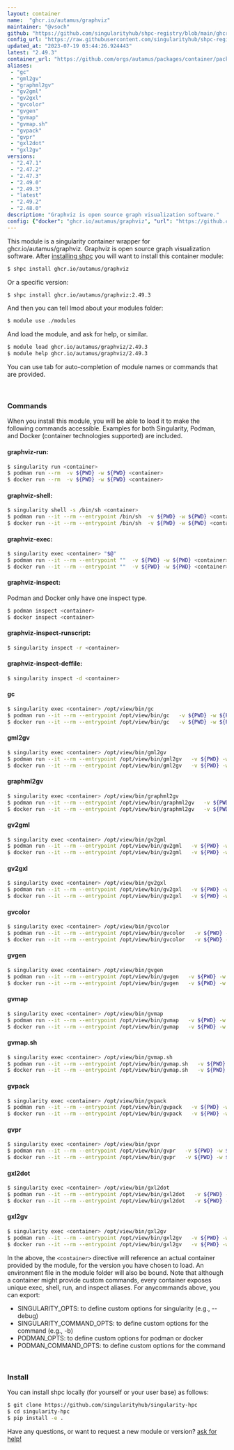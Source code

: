 ```yaml
---
layout: container
name:  "ghcr.io/autamus/graphviz"
maintainer: "@vsoch"
github: "https://github.com/singularityhub/shpc-registry/blob/main/ghcr.io/autamus/graphviz/container.yaml"
config_url: "https://raw.githubusercontent.com/singularityhub/shpc-registry/main/ghcr.io/autamus/graphviz/container.yaml"
updated_at: "2023-07-19 03:44:26.924443"
latest: "2.49.3"
container_url: "https://github.com/orgs/autamus/packages/container/package/graphviz"
aliases:
 - "gc"
 - "gml2gv"
 - "graphml2gv"
 - "gv2gml"
 - "gv2gxl"
 - "gvcolor"
 - "gvgen"
 - "gvmap"
 - "gvmap.sh"
 - "gvpack"
 - "gvpr"
 - "gxl2dot"
 - "gxl2gv"
versions:
 - "2.47.1"
 - "2.47.2"
 - "2.47.3"
 - "2.49.0"
 - "2.49.3"
 - "latest"
 - "2.49.2"
 - "2.48.0"
description: "Graphviz is open source graph visualization software."
config: {"docker": "ghcr.io/autamus/graphviz", "url": "https://github.com/orgs/autamus/packages/container/package/graphviz", "maintainer": "@vsoch", "description": "Graphviz is open source graph visualization software.", "latest": {"2.49.3": "sha256:4bb3990067619100292bf60dbfad5e30a3c78fcecbbfc64c34c4fed5e94ec226"}, "tags": {"2.47.1": "sha256:a9ec69fd28145200959c397ea8712bdab28184cc36859a5588391c6fa35940b9", "2.47.2": "sha256:68e91383955d89014501b70522a5d7a5f3d8abd9e43c6bb33b2f6bb0b0076118", "2.47.3": "sha256:c7156c353904ff244535472315d0e14b3b15f5fd9f4ee646d42be677f73308f1", "2.49.0": "sha256:ec1ca7f59ced4325267b8a8834a63ac114724b9b61de2004857e53fb6267e7e6", "2.49.3": "sha256:4bb3990067619100292bf60dbfad5e30a3c78fcecbbfc64c34c4fed5e94ec226", "latest": "sha256:4bb3990067619100292bf60dbfad5e30a3c78fcecbbfc64c34c4fed5e94ec226", "2.49.2": "sha256:6cd5099df746975bdcdc722daa01cf80d2e2c40c93cd77246d866e325edc8a7e", "2.48.0": "sha256:71ac73e010dd7395bf9260437de6bf9b4fa0f4ea3447049d5fa8e3c21dc36729"}, "aliases": {"gc": "/opt/view/bin/gc", "gml2gv": "/opt/view/bin/gml2gv", "graphml2gv": "/opt/view/bin/graphml2gv", "gv2gml": "/opt/view/bin/gv2gml", "gv2gxl": "/opt/view/bin/gv2gxl", "gvcolor": "/opt/view/bin/gvcolor", "gvgen": "/opt/view/bin/gvgen", "gvmap": "/opt/view/bin/gvmap", "gvmap.sh": "/opt/view/bin/gvmap.sh", "gvpack": "/opt/view/bin/gvpack", "gvpr": "/opt/view/bin/gvpr", "gxl2dot": "/opt/view/bin/gxl2dot", "gxl2gv": "/opt/view/bin/gxl2gv"}}
---
```


This module is a singularity container wrapper for ghcr.io/autamus/graphviz.
Graphviz is open source graph visualization software.
After [installing shpc](#install) you will want to install this container module:


```bash
$ shpc install ghcr.io/autamus/graphviz
```

Or a specific version:

```bash
$ shpc install ghcr.io/autamus/graphviz:2.49.3
```

And then you can tell lmod about your modules folder:

```bash
$ module use ./modules
```

And load the module, and ask for help, or similar.

```bash
$ module load ghcr.io/autamus/graphviz/2.49.3
$ module help ghcr.io/autamus/graphviz/2.49.3
```

You can use tab for auto-completion of module names or commands that are provided.

<br>

### Commands

When you install this module, you will be able to load it to make the following commands accessible.
Examples for both Singularity, Podman, and Docker (container technologies supported) are included.

#### graphviz-run:

```bash
$ singularity run <container>
$ podman run --rm  -v ${PWD} -w ${PWD} <container>
$ docker run --rm  -v ${PWD} -w ${PWD} <container>
```

#### graphviz-shell:

```bash
$ singularity shell -s /bin/sh <container>
$ podman run --it --rm --entrypoint /bin/sh  -v ${PWD} -w ${PWD} <container>
$ docker run --it --rm --entrypoint /bin/sh  -v ${PWD} -w ${PWD} <container>
```

#### graphviz-exec:

```bash
$ singularity exec <container> "$@"
$ podman run --it --rm --entrypoint ""  -v ${PWD} -w ${PWD} <container> "$@"
$ docker run --it --rm --entrypoint ""  -v ${PWD} -w ${PWD} <container> "$@"
```

#### graphviz-inspect:

Podman and Docker only have one inspect type.

```bash
$ podman inspect <container>
$ docker inspect <container>
```

#### graphviz-inspect-runscript:

```bash
$ singularity inspect -r <container>
```

#### graphviz-inspect-deffile:

```bash
$ singularity inspect -d <container>
```


#### gc

```bash
$ singularity exec <container> /opt/view/bin/gc
$ podman run --it --rm --entrypoint /opt/view/bin/gc   -v ${PWD} -w ${PWD} <container> -c " $@"
$ docker run --it --rm --entrypoint /opt/view/bin/gc   -v ${PWD} -w ${PWD} <container> -c " $@"
```


#### gml2gv

```bash
$ singularity exec <container> /opt/view/bin/gml2gv
$ podman run --it --rm --entrypoint /opt/view/bin/gml2gv   -v ${PWD} -w ${PWD} <container> -c " $@"
$ docker run --it --rm --entrypoint /opt/view/bin/gml2gv   -v ${PWD} -w ${PWD} <container> -c " $@"
```


#### graphml2gv

```bash
$ singularity exec <container> /opt/view/bin/graphml2gv
$ podman run --it --rm --entrypoint /opt/view/bin/graphml2gv   -v ${PWD} -w ${PWD} <container> -c " $@"
$ docker run --it --rm --entrypoint /opt/view/bin/graphml2gv   -v ${PWD} -w ${PWD} <container> -c " $@"
```


#### gv2gml

```bash
$ singularity exec <container> /opt/view/bin/gv2gml
$ podman run --it --rm --entrypoint /opt/view/bin/gv2gml   -v ${PWD} -w ${PWD} <container> -c " $@"
$ docker run --it --rm --entrypoint /opt/view/bin/gv2gml   -v ${PWD} -w ${PWD} <container> -c " $@"
```


#### gv2gxl

```bash
$ singularity exec <container> /opt/view/bin/gv2gxl
$ podman run --it --rm --entrypoint /opt/view/bin/gv2gxl   -v ${PWD} -w ${PWD} <container> -c " $@"
$ docker run --it --rm --entrypoint /opt/view/bin/gv2gxl   -v ${PWD} -w ${PWD} <container> -c " $@"
```


#### gvcolor

```bash
$ singularity exec <container> /opt/view/bin/gvcolor
$ podman run --it --rm --entrypoint /opt/view/bin/gvcolor   -v ${PWD} -w ${PWD} <container> -c " $@"
$ docker run --it --rm --entrypoint /opt/view/bin/gvcolor   -v ${PWD} -w ${PWD} <container> -c " $@"
```


#### gvgen

```bash
$ singularity exec <container> /opt/view/bin/gvgen
$ podman run --it --rm --entrypoint /opt/view/bin/gvgen   -v ${PWD} -w ${PWD} <container> -c " $@"
$ docker run --it --rm --entrypoint /opt/view/bin/gvgen   -v ${PWD} -w ${PWD} <container> -c " $@"
```


#### gvmap

```bash
$ singularity exec <container> /opt/view/bin/gvmap
$ podman run --it --rm --entrypoint /opt/view/bin/gvmap   -v ${PWD} -w ${PWD} <container> -c " $@"
$ docker run --it --rm --entrypoint /opt/view/bin/gvmap   -v ${PWD} -w ${PWD} <container> -c " $@"
```


#### gvmap.sh

```bash
$ singularity exec <container> /opt/view/bin/gvmap.sh
$ podman run --it --rm --entrypoint /opt/view/bin/gvmap.sh   -v ${PWD} -w ${PWD} <container> -c " $@"
$ docker run --it --rm --entrypoint /opt/view/bin/gvmap.sh   -v ${PWD} -w ${PWD} <container> -c " $@"
```


#### gvpack

```bash
$ singularity exec <container> /opt/view/bin/gvpack
$ podman run --it --rm --entrypoint /opt/view/bin/gvpack   -v ${PWD} -w ${PWD} <container> -c " $@"
$ docker run --it --rm --entrypoint /opt/view/bin/gvpack   -v ${PWD} -w ${PWD} <container> -c " $@"
```


#### gvpr

```bash
$ singularity exec <container> /opt/view/bin/gvpr
$ podman run --it --rm --entrypoint /opt/view/bin/gvpr   -v ${PWD} -w ${PWD} <container> -c " $@"
$ docker run --it --rm --entrypoint /opt/view/bin/gvpr   -v ${PWD} -w ${PWD} <container> -c " $@"
```


#### gxl2dot

```bash
$ singularity exec <container> /opt/view/bin/gxl2dot
$ podman run --it --rm --entrypoint /opt/view/bin/gxl2dot   -v ${PWD} -w ${PWD} <container> -c " $@"
$ docker run --it --rm --entrypoint /opt/view/bin/gxl2dot   -v ${PWD} -w ${PWD} <container> -c " $@"
```


#### gxl2gv

```bash
$ singularity exec <container> /opt/view/bin/gxl2gv
$ podman run --it --rm --entrypoint /opt/view/bin/gxl2gv   -v ${PWD} -w ${PWD} <container> -c " $@"
$ docker run --it --rm --entrypoint /opt/view/bin/gxl2gv   -v ${PWD} -w ${PWD} <container> -c " $@"
```



In the above, the `<container>` directive will reference an actual container provided
by the module, for the version you have chosen to load. An environment file in the
module folder will also be bound. Note that although a container
might provide custom commands, every container exposes unique exec, shell, run, and
inspect aliases. For anycommands above, you can export:

 - SINGULARITY_OPTS: to define custom options for singularity (e.g., --debug)
 - SINGULARITY_COMMAND_OPTS: to define custom options for the command (e.g., -b)
 - PODMAN_OPTS: to define custom options for podman or docker
 - PODMAN_COMMAND_OPTS: to define custom options for the command

<br>

### Install

You can install shpc locally (for yourself or your user base) as follows:

```bash
$ git clone https://github.com/singularityhub/singularity-hpc
$ cd singularity-hpc
$ pip install -e .
```

Have any questions, or want to request a new module or version? [ask for help!](https://github.com/singularityhub/singularity-hpc/issues)